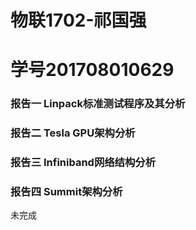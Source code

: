 # 物联1702-祁国强
# 学号201708010629
### 报告一 Linpack标准测试程序及其分析
### 报告二 Tesla GPU架构分析
### 报告三 Infiniband网络结构分析
### 报告四 Summit架构分析
未完成

